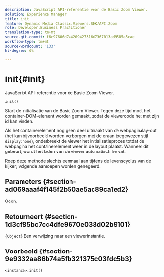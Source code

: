 ```yaml
---
description: JavaScript API-referentie voor de Basic Zoom Viewer.
solution: Experience Manager
title: init
feature: Dynamic Media Classic,Viewers,SDK/API,Zoom
role: Developer,Business Practitioner
translation-type: tm+mt
source-git-commit: f6c97606d7a4209427316d7367013ad9585a5cae
workflow-type: tm+mt
source-wordcount: '133'
ht-degree: 0%

---
```



# init{#init}

JavaScript API-referentie voor de Basic Zoom Viewer.

`init()`

Start de initialisatie van de Basic Zoom Viewer. Tegen deze tijd moet het container-DOM-element worden gemaakt, zodat de viewercode het met zijn id kan vinden.

Als het containerelement nog geen deel uitmaakt van de webpaginalay-out (het kan bijvoorbeeld worden verborgen met de eraan toegewezen stijl `display:none`), onderbreekt de viewer het initialisatieproces totdat de webpagina het containerelement weer in de layout plaatst. Wanneer dit gebeurt, wordt het laden van de viewer automatisch hervat.

Roep deze methode slechts eenmaal aan tijdens de levenscyclus van de kijker; volgende aanroepen worden genegeerd.

## Parameters {#section-ad069aaaf4f145f2b50ae5ac89ca1ed2}

Geen.

## Retourneert {#section-1d3cf85bc7cc4dfe9670e038d02b9101}

`{Object}` Een verwijzing naar een viewerinstantie.

## Voorbeeld {#section-9e9332aa86b74a5fb321375c03fdc5b3}

```
<instance>.init()
```

